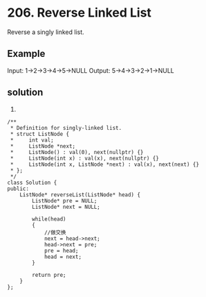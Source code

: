 # 206. Reverse Linked List

Reverse a singly linked list.


## Example

Input: 1->2->3->4->5->NULL
Output: 5->4->3->2->1->NULL

## solution

1.

```
/**
 * Definition for singly-linked list.
 * struct ListNode {
 *     int val;
 *     ListNode *next;
 *     ListNode() : val(0), next(nullptr) {}
 *     ListNode(int x) : val(x), next(nullptr) {}
 *     ListNode(int x, ListNode *next) : val(x), next(next) {}
 * };
 */
class Solution {
public:
    ListNode* reverseList(ListNode* head) {
        ListNode* pre = NULL;
        ListNode* next = NULL;
        
        while(head)
        {
			//做交换
            next = head->next;
            head->next = pre;
            pre = head;
            head = next;
        }
        
        return pre;
    }
};
```